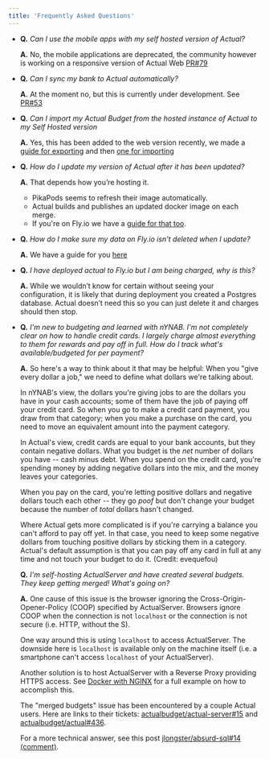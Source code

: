 ```yaml
---
title: 'Frequently Asked Questions'
---
```


- **Q.** *Can I use the mobile apps with my self hosted version of Actual?*

  **A.** No, the mobile applications are deprecated, the community however is working on a responsive
  version of Actual Web [PR#79](https://github.com/actualbudget/actual/pull/79)

- **Q.** *Can I sync my bank to Actual automatically?*

  **A.** At the moment no, but this is currently under development.
    See [PR#53](https://github.com/actualbudget/actual-server/pull/53)

- **Q.** *Can I import my Actual Budget from the hosted instance of Actual to my Self Hosted version*

  **A.** Yes, this has been added to the web version recently, we made a [guide for exporting](/Installing/fly/Fly-git#exporting-data-from-actual)
  and then [one for importing](/Installing/fly/Fly-git#importing-data-into-actual)

- **Q.** *How do I update my version of Actual after it has been updated?*

  **A.** That depends how you’re hosting it.
    - PikaPods seems to refresh their image automatically.
    - Actual builds and publishes an updated docker image on each merge.
    - If you're on Fly.io we have a [guide for that too](/Installing/fly/Fly-git#updating-actual).

- **Q.** *How do I make sure my data on Fly.io isn't deleted when I update?*

  **A.** We have a guide for you [here](/Installing/fly/Fly-git#persisting-the-data-in-fly)

- **Q.** *I have deployed actual to Fly.io but I am being charged, why is this?*

  **A.** While we wouldn’t know for certain without seeing your configuration, it is likely that during
  deployment you created a Postgres database. Actual doesn’t need this so you can just delete it and
  charges should then stop.

- **Q.** *I'm new to budgeting and learned with nYNAB. I'm not completely clear on how to handle credit
  cards. I largely charge almost everything to them for rewards and pay off in full. How do I track
  what's available/budgeted for per payment?*

  **A.** So here's a way to think about it that may be helpful:  When you "give every dollar a job," we
  need to define what dollars we're talking about.

  In nYNAB's view, the dollars you're giving jobs to are the dollars you have in your cash accounts;
  some of them have the job of paying off your credit card.  So when you go to make a credit card
  payment, you draw from that category; when you make a purchase on the card, you need to move an
  equivalent amount into the payment category.

  In Actual's view, credit cards are equal to your bank accounts, but they contain negative dollars.
  What you budget is the *net* number of dollars you have -- cash minus debt.  When you spend on the
  credit card, you're spending money by adding negative dollars into the mix, and the money leaves
  your categories.

  When you pay on the card, you're letting positive dollars and negative dollars touch each other --
  they go *poof* but don't change your budget because the number of *total* dollars hasn't changed.

  Where Actual gets more complicated is if you're carrying a balance you can't afford to pay off yet.
  In that case, you need to keep some negative dollars from touching positive dollars by sticking them
  in a category.  Actual's default assumption is that you can pay off any card in full at any time and
  not touch your budget to do it. (Credit: evequefou)

  **Q.** *I'm self-hosting ActualServer and have created several budgets.
  They keep getting merged! What's going on?*

  **A.** One cause of this issue is the browser ignoring the Cross-Origin-Opener-Policy (COOP) specified by ActualServer.  Browsers ignore COOP when the connection is not `localhost` or the connection is not secure (i.e. HTTP, without the S).  

  One way around this is using `localhost` to access ActualServer.  The downside here is `localhost` is available only on the machine itself (i.e. a smartphone can't access `localhost` of your ActualServer).

  Another solution is to host ActualServer with a Reverse Proxy providing HTTPS access.  See [Docker with NGINX](/Installing/DockerWithNginx) for a full example on how to accomplish this.

  The "merged budgets" issue has been encountered by a couple Actual users.  Here are links to their tickets: [actualbudget/actual-server#15](https://github.com/actualbudget/actual-server/issues/15) and [actualbudget/actual#436](https://github.com/actualbudget/actual/issues/436).

  For a more technical answer, see this post [jlongster/absurd-sql#14 (comment)](https://github.com/jlongster/absurd-sql/issues/14#issuecomment-902116794).
